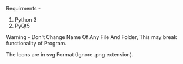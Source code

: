 Requirments -
  1. Python 3
  2. PyQt5

Warning - Don't Change Name Of Any File And Folder, This may break functionality of Program.

The Icons are in svg Format (Ignore .png extension).
